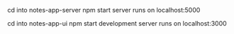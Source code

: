 cd into notes-app-server
npm start
server runs on localhost:5000


cd into notes-app-ui
npm start
development server runs on localhost:3000

